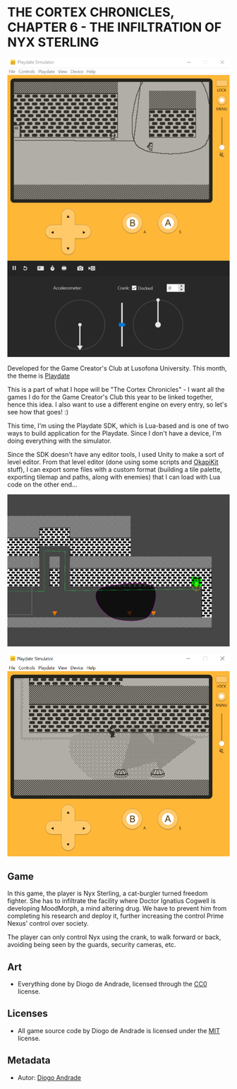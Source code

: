 # THE CORTEX CHRONICLES, CHAPTER 6 - THE INFILTRATION OF NYX STERLING

![GameScreenshot](Screenshots/screen01.png)

Developed for the Game Creator's Club at Lusofona University.
This month, the theme is [Playdate]

This is a part of what I hope will be "The Cortex Chronicles" - I want all the games I do for the Game Creator's Club this year to be linked together, hence this idea.
I also want to use a different engine on every entry, so let's see how that goes! :)

This time, I'm using the Playdate SDK, which is Lua-based and is one of two ways to build application for the Playdate. Since I don't have a device, I'm doing everything with the simulator.

Since the SDK doesn't have any editor tools, I used Unity to make a sort of level editor. From that level editor (done using some scripts and [OkapiKit] stuff), I can export some files with a custom format (building a tile palette, exporting tilemap and paths, along with enemies) that I can load with Lua code on the other end...

![GameScreenshot](Screenshots/screen02.png)

![GameScreenshot](Screenshots/screen03.png)

## Game

In this game, the player is Nyx Sterling, a cat-burgler turned freedom fighter. She has to infiltrate the facility where Doctor Ignatius Cogwell is developing MoodMorph, a mind altering drug. We have to prevent him from completing his research and deploy it, further increasing the control Prime Nexus' control over society.

The player can only control Nyx using the crank, to walk forward or back, avoiding being seen by the guards, security cameras, etc.

## Art

- Everything done by Diogo de Andrade, licensed through the [CC0] license.

## Licenses

- All game source code by Diogo de Andrade is licensed under the [MIT] license.


## Metadata

- Autor: [Diogo Andrade]

[Diogo Andrade]:https://github.com/DiogoDeAndrade
[CC0]:https://creativecommons.org/publicdomain/zero/1.0/
[CC-BY-SA 3.0]:http://creativecommons.org/licenses/by-sa/3.0/
[GLP 2.0]:https://www.gnu.org/licenses/old-licenses/gpl-2.0.html
[GPL 3.0]:https://www.gnu.org/licenses/gpl-3.0.html
[MIT]:LICENSE
[OkapiKit]:https://github.com/VideojogosLusofona/OkapiKit
[Playdate]:https://https://play.date/
